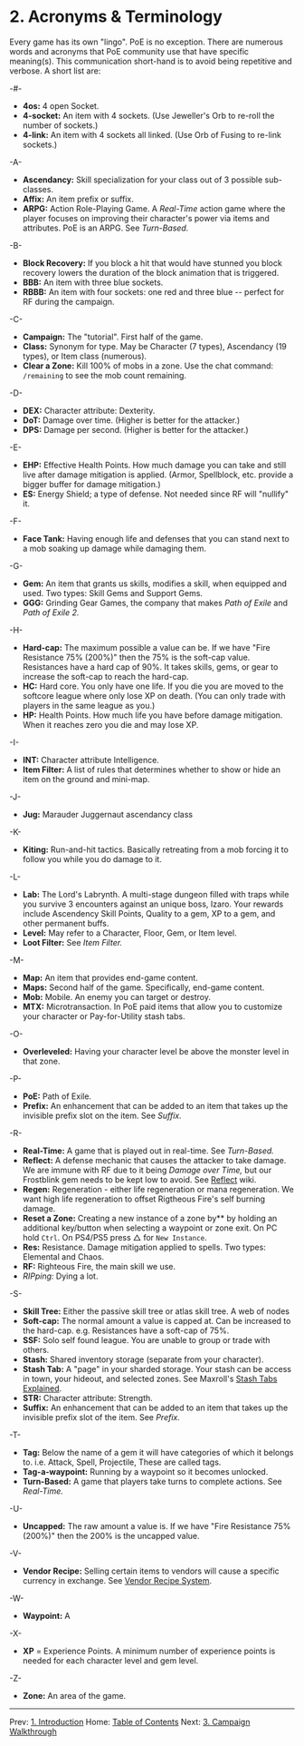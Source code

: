 # 2. Acronyms & Terminology

Every game has its own "lingo".  PoE is no exception.  There are numerous words and acronyms that PoE community use that have specific meaning(s).  This communication short-hand is to avoid being repetitive and verbose.  A short list are:

-#-
* **4os:** 4 open Socket.
* **4-socket:** An item with 4 sockets. (Use Jeweller's Orb to re-roll the number of sockets.)
* **4-link:** An item with 4 sockets all linked. (Use Orb of Fusing to re-link sockets.)

-A-
* **Ascendancy:** Skill specialization for your class out of 3 possible sub-classes.
* **Affix:** An item prefix or suffix.
* **ARPG:** Action Role-Playing Game. A _Real-Time_ action game where the player focuses on improving their character's power via items and attributes.  PoE is an ARPG.  See _Turn-Based._

-B-
* **Block Recovery:** If you block a hit that would have stunned you block recovery lowers the duration of the block animation that is triggered.
* **BBB:** An item with three blue sockets.
* **RBBB:** An item with four sockets: one red and three blue -- perfect for RF during the campaign.

-C-
* **Campaign:** The "tutorial". First half of the game.
* **Class:** Synonym for type. May be Character (7 types), Ascendancy (19 types), or Item class (numerous).
* **Clear a Zone:** Kill 100% of mobs in a zone. Use the chat command: `/remaining` to see the mob count remaining.

-D-
* **DEX:** Character attribute: Dexterity.
* **DoT:** Damage over time. (Higher is better for the attacker.)
* **DPS:** Damage per second. (Higher is better for the attacker.)

-E-
* **EHP:** Effective Health Points. How much damage you can take and still live after damage mitigation is applied. (Armor, Spellblock, etc. provide a bigger buffer for damage mitigation.)
* **ES:** Energy Shield; a type of defense.  Not needed since RF will "nullify" it.

-F-
* **Face Tank:** Having enough life and defenses that you can stand next to a mob soaking up damage while damaging them.

-G-
* **Gem:** An item that grants us skills, modifies a skill, when equipped and used. Two types: Skill Gems and Support Gems.
* **GGG:** Grinding Gear Games, the company that makes _Path of Exile_ and _Path of Exile 2._

-H-
* **Hard-cap:** The maximum possible a value can be. If we have "Fire Resistance 75% (200%)" then the 75% is the soft-cap value. Resistances have a hard cap of 90%. It takes skills, gems, or gear to increase the soft-cap to reach the hard-cap.
* **HC:** Hard core. You only have one life. If you die you are moved to the softcore league where only lose XP on death. (You can only trade with players in the same league as you.)
* **HP:** Health Points.  How much life you have before damage mitigation. When it reaches zero you die and may lose XP.

-I-
* **INT:** Character attribute Intelligence.
* **Item Filter:** A list of rules that determines whether to show or hide an item on the ground and mini-map.

-J-
* **Jug:** Marauder Juggernaut ascendancy class

-K-
* **Kiting:** Run-and-hit tactics.  Basically retreating from a mob forcing it to follow you while you do damage to it.

-L-
* **Lab:** The Lord's Labrynth. A multi-stage dungeon filled with traps while you survive 3 encounters against an unique boss, Izaro. Your rewards include Ascendency Skill Points, Quality to a gem, XP to a gem, and other permanent buffs.
* **Level:** May refer to a Character, Floor, Gem, or Item level.
* **Loot Filter:** See _Item Filter._

-M-
* **Map:** An item that provides end-game content.
* **Maps:** Second half of the game. Specifically, end-game content.
* **Mob:** Mobile.  An enemy you can target or destroy.
* **MTX:** Microtransaction. In PoE paid items that allow you to customize your character or Pay-for-Utility stash tabs.

-O-
* **Overleveled:** Having your character level be above the monster level in that zone.

-P-
* **PoE:** Path of Exile.
* **Prefix:** An enhancement that can be added to an item that takes up the invisible prefix slot on the item. See _Suffix._

-R-
* **Real-Time:** A game that is played out in real-time.  See _Turn-Based._
* **Reflect:** A defense mechanic that causes the attacker to take damage. We are immune with RF due to it being _Damage over Time,_ but our Frostblink gem needs to be kept low to avoid. See [Reflect](https://www.poewiki.net/wiki/Reflect) wiki.
* **Regen:** Regeneration - either life regeneration or mana regeneration.  We want high life regeneration to offset Rigtheous Fire's self burning damage.
* **Reset a Zone:** Creating a new instance of a zone by** by holding an additional key/button when selecting a waypoint or zone exit.  On PC hold `Ctrl`. On PS4/PS5 press △ for `New Instance`.
* **Res:** Resistance. Damage mitigation applied to spells. Two types: Elemental and Chaos.
* **RF:** Righteous Fire, the main skill we use.
* *RIPping:* Dying a lot.

-S-
* **Skill Tree:** Either the passive skill tree or atlas skill tree. A web of nodes
* **Soft-cap:** The normal amount a value is capped at.  Can be increased to the hard-cap. e.g. Resistances have a soft-cap of 75%.
* **SSF:** Solo self found league.  You are unable to group or trade with others.
* **Stash:** Shared inventory storage (separate from your character).
* **Stash Tab:** A "page" in your sharded storage. Your stash can be access in town, your hideout, and selected zones.  See Maxroll's [Stash Tabs Explained](https://maxroll.gg/poe/getting-started/stash-tabs-explained).
* **STR:** Character attribute: Strength.
* **Suffix:** An enhancement that can be added to an item that takes up the invisible prefix slot of the item. See _Prefix._

-T-
* **Tag:** Below the name of a gem it will have categories of which it belongs to. i.e. Attack, Spell, Projectile,  These are called tags.
* **Tag-a-waypoint:** Running by a waypoint so it becomes unlocked.
* **Turn-Based:** A game that players take turns to complete actions. See _Real-Time._

-U-
* **Uncapped:** The raw amount a value is. If we have "Fire Resistance 75% (200%)" then the 200% is the uncapped value.

-V-
* **Vendor Recipe:** Selling certain items to vendors will cause a specific currency in exchange. See [Vendor Recipe System](https://www.poewiki.net/wiki/Vendor_recipe_system).

-W-
* **Waypoint:** A

-X-
* **XP** = Experience Points. A minimum number of experience points is needed for each character level and gem level.

-Z-
* **Zone:** An area of the game.

---

Prev: [1. Introduction](introduction.md)
Home: [Table of Contents](readme.md)
Next: [3. Campaign Walkthrough](campaign.md)
